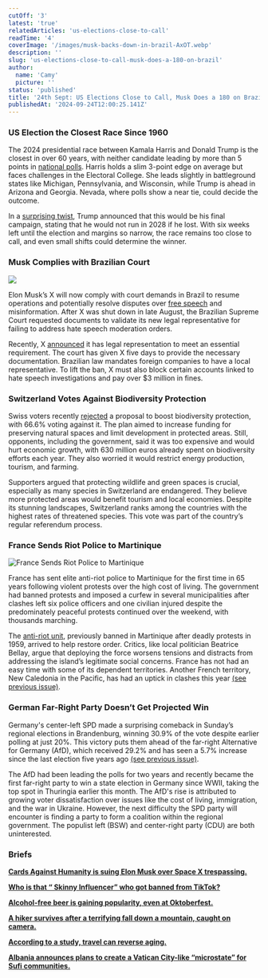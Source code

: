 ```yaml
---
cutOff: '3'
latest: 'true'
relatedArticles: 'us-elections-close-to-call'
readTime: '4'
coverImage: '/images/musk-backs-down-in-brazil-AxOT.webp'
description: ''
slug: 'us-elections-close-to-call-musk-does-a-180-on-brazil'
author:
  name: 'Camy'
  picture: ''
status: 'published'
title: '24th Sept: US Elections Close to Call, Musk Does a 180 on Brazil'
publishedAt: '2024-09-24T12:00:25.141Z'
---
```


### US Election the Closest Race Since 1960

The 2024 presidential race between Kamala Harris and Donald Trump is the closest in over 60 years, with neither candidate leading by more than 5 points in [national polls](https://www.bbc.com/news/articles/cj4x71znwxdo). Harris holds a slim 3-point edge on average but faces challenges in the Electoral College. She leads slightly in battleground states like Michigan, Pennsylvania, and Wisconsin, while Trump is ahead in Arizona and Georgia. Nevada, where polls show a near tie, could decide the outcome.

In a [surprising twist](https://www.bbc.com/news/articles/czj9ekdvxx2o), Trump announced that this would be his final campaign, stating that he would not run in 2028 if he lost. With six weeks left until the election and margins so narrow, the race remains too close to call, and even small shifts could determine the winner.

### Musk Complies with Brazilian Court

![](/images/musk-backs-down-in-brazil-gyMz.webp)

​​Elon Musk’s X will now comply with court demands in Brazil to resume operations and potentially resolve disputes over [free speech](https://x.com/GlobalAffairs/status/1829296715989414281) and misinformation. After X was shut down in late August, the Brazilian Supreme Court requested documents to validate its new legal representative for failing to address hate speech moderation orders.

Recently, X [announced](https://x.com/GlobalAffairs/status/1836567745229365552) it has legal representation to meet an essential requirement. The court has given X five days to provide the necessary documentation. Brazilian law mandates foreign companies to have a local representative. To lift the ban, X must also block certain accounts linked to hate speech investigations and pay over $3 million in fines.

### Switzerland Votes Against Biodiversity Protection

Swiss voters recently [rejected](https://www.euronews.com/2024/09/22/referendum-underway-on-whether-to-boost-switzerlands-biodiversity) a proposal to boost biodiversity protection, with 66.6% voting against it. The plan aimed to increase funding for preserving natural spaces and limit development in protected areas. Still, opponents, including the government, said it was too expensive and would hurt economic growth, with 630 million euros already spent on biodiversity efforts each year. They also worried it would restrict energy production, tourism, and farming.

Supporters argued that protecting wildlife and green spaces is crucial, especially as many species in Switzerland are endangered. They believe more protected areas would benefit tourism and local economies. Despite its stunning landscapes, Switzerland ranks among the countries with the highest rates of threatened species. This vote was part of the country’s regular referendum process.

### France Sends Riot Police to Martinique

![France Sends Riot Police to Martinique](/images/france-sends-riot-police-to-martinique-g0Nj.webp)

France has sent elite anti-riot police to Martinique for the first time in 65 years following violent protests over the high cost of living. The government had banned protests and imposed a curfew in several municipalities after clashes left six police officers and one civilian injured despite the predominately peaceful protests continued over the weekend, with thousands marching.

The [anti-riot unit](https://www.voanews.com/a/long-forbidden-french-anti-riot-force-sent-to-martinique-as-thousands-defy-bans-on-protests/7794186.html), previously banned in Martinique after deadly protests in 1959, arrived to help restore order. Critics, like local politician Beatrice Bellay, argue that deploying the force worsens tensions and distracts from addressing the island’s legitimate social concerns. France has not had an easy time with some of its dependent territories. Another French territory, New Caledonia in the Pacific, has had an uptick in clashes this year [(see previous issue)](https://www.geopolitics.world/archives/20th-sept-french-security-forces-kill-2-fbi-disrupts-chinese-hackers).

### German Far-Right Party Doesn’t Get Projected Win

Germany's center-left SPD made a surprising comeback in Sunday’s regional elections in Brandenburg, winning 30.9% of the vote despite earlier polling at just 20%. This victory puts them ahead of the far-right Alternative for Germany (AfD), which received 29.2% and has seen a 5.7% increase since the last election five years ago [(see previous issue)](https://www.geopolitics.world/archives/quad-summit-new-french-government).

The AfD had been leading the polls for two years and recently became the first far-right party to win a state election in Germany since WWII, taking the top spot in Thuringia earlier this month. The AfD's rise is attributed to growing voter dissatisfaction over issues like the cost of living, immigration, and the war in Ukraine. However, the next difficulty the SPD party will encounter is finding a party to form a coalition within the regional government. The populist left (BSW) and center-right party (CDU) are both uninterested.

### Briefs

[**Cards Against Humanity is suing Elon Musk over Space X trespassing.**](https://apnews.com/article/cards-against-humanity-elon-musk-spacex-aa404db43f94fae76dc7524c7a646aca)

[**Who is that “ Skinny Influencer” who got banned from TikTok?**](https://www.rnz.co.nz/news/world/528678/who-is-the-skinny-influencer-liv-schmidt)

[**Alcohol-free beer is gaining popularity, even at Oktoberfest.**](https://www.euronews.com/culture/2024/09/23/no-buzz-no-problem-germany-sees-non-alcoholic-drinks-gain-popularity)

[**A hiker survives after a terrifying fall down a mountain, caught on camera.**](https://edition.cnn.com/2024/09/20/asia/anhui-china-hiker-fall-video-intl-hnk/index.html)

[**According to a study, travel can reverse aging.**](https://www.newsweek.com/travel-makes-you-younger-woman-visits-40-countries-1951995)

[**Albania announces plans to create a Vatican City-like “microstate” for Sufi communities.**](https://www.euronews.com/2024/09/21/albania-plans-to-create-sovereign-micro-state-for-sufi-muslim-order)